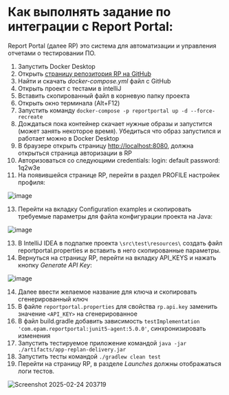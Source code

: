 # Как выполнять задание по интеграции с Report Portal:
Report Portal (далее RP) это система для автоматизации и управления отчетами о тестировании ПО.
1. Запустить Docker Desktop
2. Открыть [страницу репозитория RP на GitHub](https://github.com/reportportal/reportportal)
3. Найти и скачать _docker-compose.yml_ файл с GitHub
4. Открыть проект c тестами в intelliJ
5. Вставить скопированный файл в корневую папку проекта
6. Открыть окно терминала (Alt+F12)
7. Запустить команду `docker-compose -p reportportal up -d --force-recreate`
8. Дождаться пока контейнер скачает нужные образы и запустится (может занять некоторое время). Убедиться что образ запустился и работает можно в Docker Desktop
10. В браузере открыть страницу <http://localhost:8080>, должна открыться страница авторизации в RP
11. Авторизоваться со следующими credentials:
      login: default
      password: 1q2w3e
12. На появившейся странице RP, перейти в раздел PROFILE настройек профиля:

![image](https://github.com/user-attachments/assets/a3783275-b2cf-4745-b3f6-8608b92b7bdf)

13. Перейти на вкладку Configuration examples и скопировать требуемые параметры для файла конфигурации проекта на Java:

![image](https://github.com/user-attachments/assets/898dc4e5-10af-4b33-97c3-a3f377491112)

13. В IntelliJ IDEA в подпапке проекта `\src\test\resources\` создать файл reportportal.properties и вставить в него скопированные параметры.
15. Вернуться на страницу RP, перейти на вкладку API_KEYS и нажать кнопку _Generate API Key_:

![image](https://github.com/user-attachments/assets/97558a19-54dd-44aa-af73-99ad92c999f6)

14. Далее ввести желаемое название для ключа и скопировать сгенерированный ключ
15. В файле `reportportal.properties` для свойства `rp.api.key` заменить значение `<API_KEY>` на сгенерированное
16. В файл build.gradle добавить зависимость `testImplementation 'com.epam.reportportal:junit5-agent:5.0.0'`, синхронизировать изменения
17. Запустить тестируемое приложение командой `java -jar ./artifacts/app-replan-delivery.jar`
18. Запустить тесты командой `./gradlew clean test`
19. Перейти на страницу RP, в разделе _Launches_ должны отображаться логи тестов.

![Screenshot 2025-02-24 203719](https://github.com/user-attachments/assets/bf5cde2c-30e2-46a6-a1ed-76853387260c)






